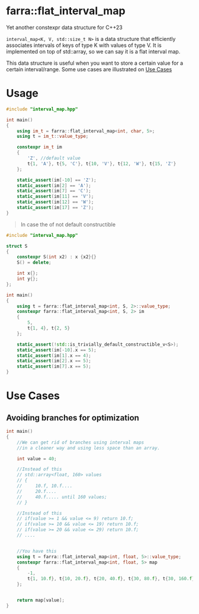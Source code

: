 # farra::flat_interval_map
Yet another constexpr data structure for C++23  

`interval_map<K, V, std::size_t N>` is a data structure that efficiently associates intervals of keys of type K with values of type V. It is implemented on top of std::array, so we can say it is a flat interval map.

This data structure is useful when you want to store a certain value for a certain interval/range.
Some use cases are illustrated on [Use Cases](#use-cases)  

# Usage

```C++
#include "interval_map.hpp"

int main()
{
	using im_t = farra::flat_interval_map<int, char, 5>;
	using t = im_t::value_type;

	constexpr im_t im 
	{
		'Z', //default value
		t{1, 'A'}, t{5, 'C'}, t{10, 'V'}, t{12, 'W'}, t{15, 'Z'} 
	};

	static_assert(im[-10] == 'Z');
	static_assert(im[2] == 'A');
	static_assert(im[7] == 'C');
	static_assert(im[11] == 'V');
	static_assert(im[12] == 'W');
	static_assert(im[17] == 'Z');
}
```

> In case the of not default constructible

```C++
#include "interval_map.hpp"

struct S
{
    constexpr S(int x2) : x {x2}{}
    S() = delete;

    int x{};
	int y{};
};

int main()
{
    using t = farra::flat_interval_map<int, S, 2>::value_type;
    constexpr farra::flat_interval_map<int, S, 2> im
    {
        5,
        t{1, 4}, t{2, 5} 
    };

    static_assert(!std::is_trivially_default_constructible_v<S>);
	static_assert(im[-10].x == 5); 
	static_assert(im[1].x == 4); 
	static_assert(im[2].x == 5);
	static_assert(im[7].x == 5); 
}
```
# Use Cases
## Avoiding branches for optimization
```C++
int main()
{
    //We can get rid of branches using interval maps
    //in a cleaner way and using less space than an array.

    int value = 40;

    //Instead of this
    // std::array<float, 160> values
    // {
    //     10.f, 10.f....
    //     20.f....
    //     40.f..... until 160 values;
    // }

    //Instead of this
    // if(value >= 1 && value <= 9) return 10.f;
    // if(value >= 10 && value <= 19) return 10.f;
    // if(value >= 20 && value <= 29) return 10.f;
    // ....


    //You have this
    using t = farra::flat_interval_map<int, float, 5>::value_type;
    constexpr farra::flat_interval_map<int, float, 5> map
    {
        -1,
        t{1, 10.f}, t{10, 20.f}, t{20, 40.f}, t{30, 80.f}, t{30, 160.f} 
    };


    return map[value];
}
```